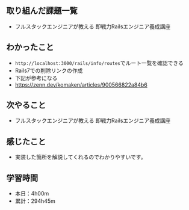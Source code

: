 ## 取り組んだ課題一覧
- フルスタックエンジニアが教える 即戦力Railsエンジニア養成講座
## わかったこと
- `http://localhost:3000/rails/info/routes`でルート一覧を確認できる
- Rails7での削除リンクの作成
- 下記が参考になる
- https://zenn.dev/komaken/articles/900566822a84b6
## 次やること
- フルスタックエンジニアが教える 即戦力Railsエンジニア養成講座
## 感じたこと
- 実装した箇所を解説してくれるのでわかりやすいです。
## 学習時間
- 本日：4h00m
- 累計：294h45m
